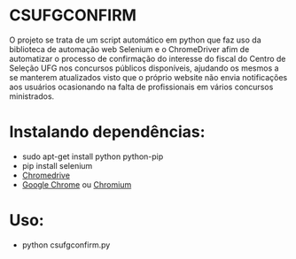 # CSUFGCONFIRM

O projeto se trata de um script automático em python que faz uso da biblioteca de automação web Selenium e o ChromeDriver afim de automatizar o processo de confirmação do interesse do fiscal do Centro de Seleção UFG nos concursos públicos disponíveis, ajudando os mesmos a se manterem atualizados visto que o próprio website não envia notificações aos usuários ocasionando na falta de profissionais em vários concursos ministrados. 

# Instalando dependências:
- sudo apt-get install python python-pip
- pip install selenium
- [Chromedrive](http://chromedriver.chromium.org)
- [Google Chrome](https://www.google.com/chrome/) ou [Chromium](https://www.chromium.org/getting-involved/download-chromium)

# Uso:
- python csufgconfirm.py
